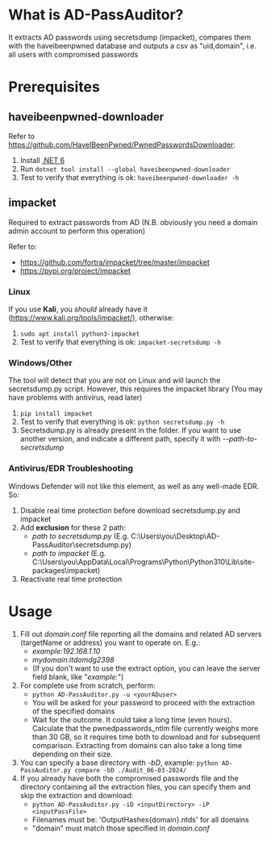 # What is AD-PassAuditor?

It extracts AD passwords using secretsdump (impacket), 
compares them with the haveibeenpwned database and outputs a csv as "uid,domain", 
i.e. all users with compromised passwords

# Prerequisites

## haveibeenpwned-downloader

Refer to https://github.com/HaveIBeenPwned/PwnedPasswordsDownloader:

1. Install [.NET 6](https://dotnet.microsoft.com/en-us/download/dotnet/6.0)
2. Run `dotnet tool install --global haveibeenpwned-downloader`
3. Test to verify that everything is ok: `haveibeenpwned-downloader -h`

## impacket

Required to extract passwords from AD (N.B. obviously you need a domain admin account to perform this operation)

Refer to:
- https://github.com/fortra/impacket/tree/master/impacket
- https://pypi.org/project/impacket

### Linux

If you use **Kali**, you _should_ already have it (https://www.kali.org/tools/impacket/), otherwise:

1. `sudo apt install python3-impacket`
2. Test to verify that everything is ok: `impacket-secretsdump -h`

### Windows/Other

The tool will detect that you are not on Linux and will launch the secretsdump.py script. 
However, this requires the impacket library (You may have problems with antivirus, read later)

1. `pip install impacket`
2. Test to verify that everything is ok: `python secretsdump.py -h`
3. Secretsdump.py is already present in the folder. If you want to use another version, and indicate a different path, specify it with _--path-to-secretsdump_

### Antivirus/EDR Troubleshooting

Windows Defender will not like this element, as well as any well-made EDR. So:

1. Disable real time protection before download secretsdump.py and impacket
2. Add **exclusion** for these 2 path:
    - _path to secretsdump.py_ (E.g. C:\Users\you\Desktop\AD-PassAuditor\secretsdump.py)
    - _path to impacket_ (E.g. C:\Users\you\AppData\Local\Programs\Python\Python310\Lib\site-packages\impacket)
3. Reactivate real time protection

# Usage

1. Fill out _domain.conf_ file reporting all the domains and related AD servers (targetName or address) you want to operate on. E.g.:
   - _example:192.168.1.10_
   - _mydomain:itdomdg2398_
   - (If you don't want to use the extract option, you can leave the server field blank, like "_example:_")
2. For complete use from scratch, perform:
   - `python AD-PassAuditor.py -u <yourADuser>`
   - You will be asked for your password to proceed with the extraction of the specified domains
   - Wait for the outcome. It could take a long time (even hours). Calculate that the pwnedpasswords_ntlm file currently weighs more than 30 GB, so it requires time both to download and for subsequent comparison. Extracting from domains can also take a long time depending on their size.
3. You can specify a base directory with _-bD_, example: `python AD-PassAuditor.py compare -bD ./Audit_06-03-2024/`
4. If you already have both the compromised passwords file and the directory containing all the extraction files, you can specify them and skip the extraction and download:
   - `python AD-PassAuditor.py -iD <inputDirectory> -iP <inputPassFile>`
   - Filenames must be: 'OutputHashes{domain}.ntds' for all domains
   - "domain" must match those specified in _domain.conf_
